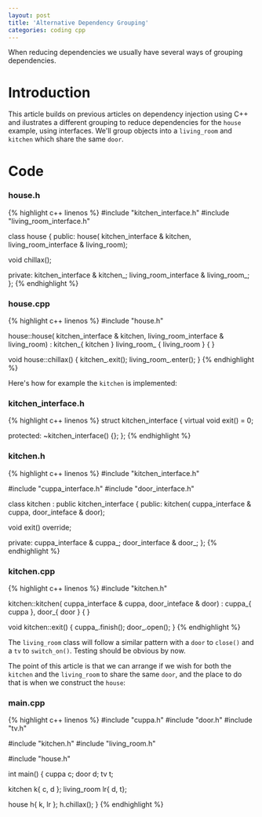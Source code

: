 ```yaml
---
layout: post
title: 'Alternative Dependency Grouping'
categories: coding cpp
---
```


When reducing dependencies we usually have several ways of grouping
dependencies.


# Introduction

This article builds on previous articles on dependency injection using C++ and
ilustrates a different grouping to reduce dependencies for the `house` example,
using interfaces. We'll group objects into a `living_room` and `kitchen` which
share the same `door`.

# Code

### house.h
{% highlight c++ linenos %}
#include "kitchen_interface.h"
#include "living_room_interface.h"

class house
{
public:
  house(
    kitchen_interface & kitchen,
    living_room_interface & living_room);

  void chillax();

private:
  kitchen_interface & kitchen_;
  living_room_interface & living_room_;
};
{% endhighlight %}

### house.cpp
{% highlight c++ linenos %}
#include "house.h"

house::house(
  kitchen_interface & kitchen,
  living_room_interface & living_room) :
    kitchen_{ kitchen }
    living_room_ { living_room }
{
}

void house::chillax() {
  kitchen_.exit();
  living_room_.enter();
}
{% endhighlight %}

Here's how for example the `kitchen` is implemented:

### kitchen_interface.h
{% highlight c++ linenos %}
struct kitchen_interface
{
  virtual void exit() = 0;

protected:
  ~kitchen_interface() {};
};
{% endhighlight %}

### kitchen.h
{% highlight c++ linenos %}
#include "kitchen_interface.h"

#include "cuppa_interface.h"
#include "door_interface.h"

class kitchen :
  public kitchen_interface
{
public:
  kitchen(
    cuppa_interface & cuppa,
    door_inteface & door);

  void exit() override;

private:
  cuppa_interface & cuppa_;
  door_interface & door_;
};
{% endhighlight %}

### kitchen.cpp
{% highlight c++ linenos %}
#include "kitchen.h"

kitchen::kitchen(
  cuppa_interface & cuppa,
  door_inteface & door) :
    cuppa_{ cuppa },
    door_{ door }
{
}

void kitchen::exit()
{
  cuppa_.finish();
  door_.open();
}
{% endhighlight %}

The `living_room` class will follow a similar pattern with a `door` to
`close()` and a `tv` to `switch_on()`. Testing should be obvious by now.

The point of this article is that we can arrange if we wish for both the
`kitchen` and the `living_room` to share the same `door`, and the place to do
that is when we construct the `house`:

### main.cpp
{% highlight c++ linenos %}
#include "cuppa.h"
#include "door.h"
#include "tv.h"

#include "kitchen.h"
#include "living_room.h"

#include "house.h"

int main() {
  cuppa c;
  door d;
  tv t;

  kitchen k{ c, d };
  living_room lr{ d, t};

  house h{ k, lr };
  h.chillax();
}
{% endhighlight %}

